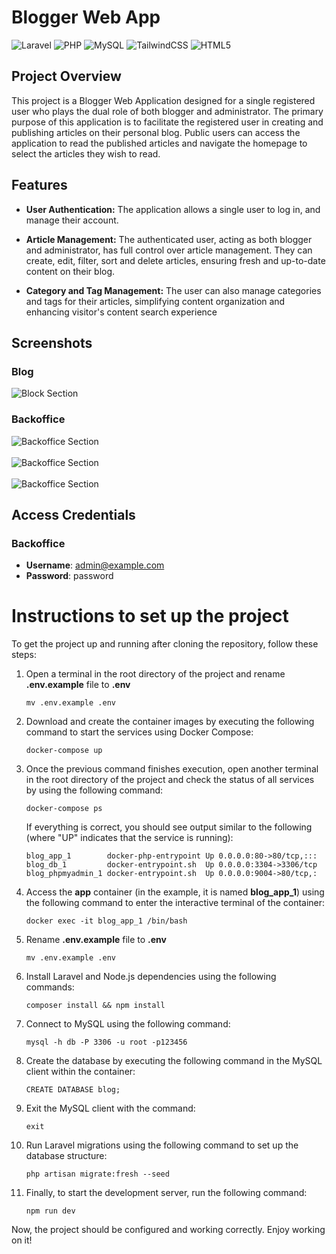 # Blogger Web App

![Laravel](https://img.shields.io/badge/laravel-%23FF2D20.svg?style=for-the-badge&logo=laravel&logoColor=white)
![PHP](https://img.shields.io/badge/php-%23777BB4.svg?style=for-the-badge&logo=php&logoColor=white)
![MySQL](https://img.shields.io/badge/mysql-%2300f.svg?style=for-the-badge&logo=mysql&logoColor=white)
![TailwindCSS](https://img.shields.io/badge/tailwindcss-%2338B2AC.svg?style=for-the-badge&logo=tailwind-css&logoColor=white)
![HTML5](https://img.shields.io/badge/html5-%23E34F26.svg?style=for-the-badge&logo=html5&logoColor=white)


## Project Overview

This project is a Blogger Web Application designed for a single registered user who plays the dual role of both blogger and administrator. The primary purpose of this application is to facilitate the registered user in creating and publishing articles on their personal blog. Public users can access the application to read the published articles and navigate the homepage to select the articles they wish to read.

## Features

- <b>User Authentication:</b> The application allows a single user to log in, and manage their account.

- <b>Article Management:</b> The authenticated user, acting as both blogger and administrator, has full control over article management. They can create, edit, filter, sort and delete articles, ensuring fresh and up-to-date content on their blog.

- <b>Category and Tag Management:</b> The user can also manage categories and tags for their articles, simplifying content organization and enhancing visitor's content search experience

## Screenshots
### Blog
![Block Section](https://i.imgur.com/LZ7IoeV.png)

### Backoffice

![Backoffice Section](https://i.imgur.com/6K7Tixx.png)<br><br>
![Backoffice Section](https://i.imgur.com/ezUrgkH.png)<br><br>
![Backoffice Section](https://i.imgur.com/XRKmUfZ.png)

## Access Credentials

### Backoffice

- **Username**: admin@example.com
- **Password**: password

# Instructions to set up the project

To get the project up and running after cloning the repository, follow these steps:


1. Open a terminal in the root directory of the project and rename **.env.example** file to **.env** 
    ```
    mv .env.example .env
    ```
2. Download and create the container images by executing the following command to start the services using Docker Compose:
    ```
    docker-compose up
    ```
3. Once the previous command finishes execution, open another terminal in the root directory of the project and check the status of all services by using the following command:
    ```
    docker-compose ps
    ```
   If everything is correct, you should see output similar to the following (where "UP" indicates that the service is running):
    ```
    blog_app_1        docker-php-entrypoint Up 0.0.0.0:80->80/tcp,:::
    blog_db_1         docker-entrypoint.sh  Up 0.0.0.0:3304->3306/tcp
    blog_phpmyadmin_1 docker-entrypoint.sh  Up 0.0.0.0:9004->80/tcp,:
    ```
4. Access the **app** container (in the example, it is named **blog_app_1**)  using the following command to enter the interactive terminal of the container:
     ```
     docker exec -it blog_app_1 /bin/bash
    ```

5. Rename **.env.example** file to **.env**
    ```
    mv .env.example .env
    ```
    
6. Install Laravel and Node.js dependencies using the following commands:
    ```
    composer install && npm install
    ```
   
7. Connect to MySQL using the following command:
    ```
    mysql -h db -P 3306 -u root -p123456
    ```

8. Create the database by executing the following command in the MySQL client within the container:
    ```
    CREATE DATABASE blog;
    ```
   
9. Exit the MySQL client with the command:
    ```
    exit
    ```

10. Run Laravel migrations using the following command to set up the database structure:
     ```
     php artisan migrate:fresh --seed
     ```
   
11. Finally, to start the development server, run the following command:
     ```
     npm run dev
     ```
   

Now, the project should be configured and working correctly. Enjoy working on it!

